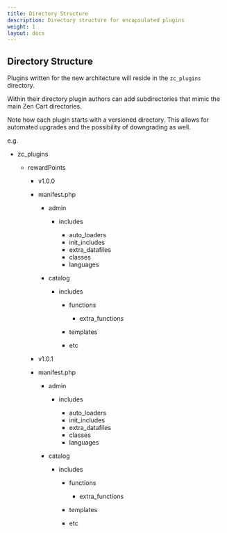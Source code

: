 ```yaml
---
title: Directory Structure
description: Directory structure for encapsulated plugins 
weight: 1 
layout: docs
---
```


## Directory Structure

Plugins written for the new architecture will reside in the `zc_plugins` directory.

Within their directory plugin authors can add subdirectories that mimic the main Zen Cart directories.

Note how each plugin starts with a versioned directory. 
This allows for automated upgrades and the possibility of downgrading as well.

e.g.

- zc_plugins

  - rewardPoints

    - v1.0.0
    - manifest.php

      - admin

        - includes

          - auto_loaders
          - init_includes
          - extra_datafiles
          - classes
          - languages

      - catalog

        - includes

          - functions

            - extra_functions

          - templates
          - etc

    - v1.0.1
    - manifest.php

      - admin

        - includes

          - auto_loaders
          - init_includes
          - extra_datafiles
          - classes
          - languages

      - catalog

        - includes

          - functions

            - extra_functions

          - templates
          - etc
